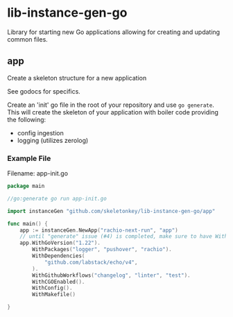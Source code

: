 # lib-instance-gen-go

Library for starting new Go applications allowing for creating and updating common files.

## app

Create a skeleton structure for a new application

See godocs for specifics.

Create an 'init' go file in the root of your repository and use `go generate`.
This will create the skeleton of your application with boiler code providing the following:

 * config ingestion
 * logging (utilizes zerolog)

### Example File

Filename: app-init.go

```go
package main

//go:generate go run app-init.go

import instanceGen "github.com/skeletonkey/lib-instance-gen-go/app"

func main() {
	app := instanceGen.NewApp("rachio-next-run", "app")
	// until "generate" issue (#4) is completed, make sure to have WithGoVersion() first
	app.WithGoVersion("1.22").
        WithPackages("logger", "pushover", "rachio").
		WithDependencies(
			"github.com/labstack/echo/v4",
		).
		WithGithubWorkflows("changelog", "linter", "test").
		WithCGOEnabled().
		WithConfig().
		WithMakefile()

}
```
